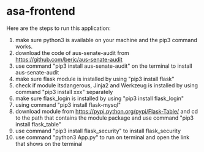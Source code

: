 # asa-frontend
Here are the steps to run this application:
1. make sure python3 is available on your machine and the pip3 command works.
2. download the code of aus-senate-audit from https://github.com/berjc/aus-senate-audit
3. use command "pip3 install aus-senate-audit" on the terminal to install aus-senate-audit
4. make sure flask module is installed by using "pip3 install flask"
5. check if module itsdangerous, Jinja2 and Werkzeug is installed by using command "pip3 install xxx" separately
6. make sure flask_login is installed by using "pip3 install flask_login"
7. using command "pip3 install flask-mysql"
8. download module from https://pypi.python.org/pypi/Flask-Table/ and cd to the path that contains the module package and use command "pip3 install flask_table"
9. use command "pip3 install flask_security" to install flask_security
10. use command "python3 App.py" to run on terminal and open the link that shows on the terminal
